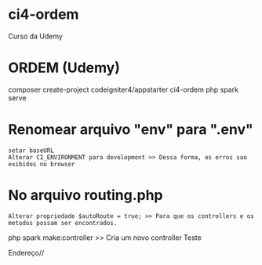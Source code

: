 # ci4-ordem
Curso da Udemy 

# ORDEM (Udemy)

composer create-project codeigniter4/appstarter ci4-ordem
php spark serve

# Renomear arquivo "env" para ".env"
	setar baseURL
	Alterar CI_ENVIRONMENT para development >> Dessa forma, os erros sao exibidos no browser
	
# No arquivo routing.php
	Alterar propriedade $autoRoute = true; >> Para que os controllers e os metodos possam ser encontrados.

php spark make:controller  >> Cria um novo controller
    Teste

Endereço/<Controller>/<metodo>


